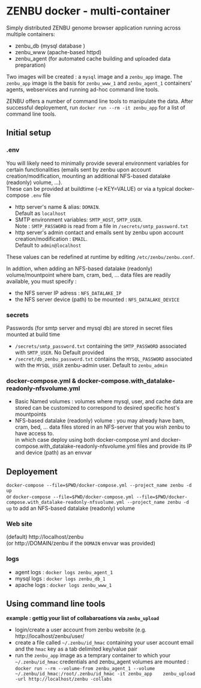 # ZENBU docker - multi-container 

Simply distributed ZENBU genome browser application running across multiple containers:
- zenbu_db (mysql database )
- zenbu_www (apache-based httpd)
- zenbu_agent (for automated cache building and uploaded data preparation)

Two images will be created : a `mysql` image and a `zenbu_app` image. 
The `zenbu_app` image is the basis for `zenbu_www_1` and `zenbu_agent_1` containers' agents, webservices and running ad-hoc command line tools.

ZENBU offers a number of command line tools to manipulate the data.
After successful deployement, run `docker run --rm -it zenbu_app` for a list of command line tools.


## Initial setup
### .env
You will likely need to minimally provide several environment variables for certain functionalities (emails sent by zenbu upon account creation/modification, mounting an additional NFS-based datalake (readonly) volume, ...).  
These can be provided at buildtime (-e KEY=VALUE) or via a typical docker-compose `.env` file
   - http server's name & alias: `DOMAIN`.   
Default as `localhost`
   - SMTP environment variables: `SMTP_HOST`, `SMTP_USER`.  
Note : `SMTP_PASSWORD` is read from a file in `/secrets/smtp_password.txt`
   - http server's admin contact and emails sent by zenbu upon account creation/modification : `EMAIL`.  
Default to `admin@localhost`  

These values can be redefined at runtime by editing `/etc/zenbu/zenbu.conf`.  

In addtion, when adding an NFS-based datalake (readonly) volume/mountpoint where  bam, cram, bed, ... data files are readily available, you must specify :
   - the NFS server IP adress : `NFS_DATALAKE_IP`
   - the NFS server device (path) to be mounted : `NFS_DATALAKE_DEVICE`

### secrets
Passwords (for smtp server and mysql db) are stored in secret files mounted at build time
- `/secrets/smtp_password.txt` containing the `SMTP_PASSWORD` associated with `SMTP_USER`. No Default provided 
- `/secret/db_zenbu_password.txt` contains the `MYSQL_PASSWORD` associated with the `MYSQL_USER` zenbu-admin user. Default to `zenbu_admin`

### docker-compose.yml & docker-compose.with_datalake-readonly-nfsvolume.yml
- Basic Named volumes : volumes where mysql, user, and cache data are stored can be customized to correspond to desired specific host's mountpoints
- NFS-based datalake (readonly) volume : you may already have bam, cram, bed, ... data files stored in an NFS-server that you wish zenbu to have access to.  
in which case deploy using both docker-compose.yml and docker-compose.with_datalake-readonly-nfsvolume.yml files and provide its IP and device (path) as an envvar


## Deployement
`docker-compose --file=$PWD/docker-compose.yml --project_name zenbu -d up`  
or `docker-compose --file=$PWD/docker-compose.yml --file=$PWD/docker-compose.with_datalake-readonly-nfsvolume.yml --project_name zenbu -d up` to add an NFS-based datalake (readonly) volume

### Web site
(default) http://localhost/zenbu  
(or http://DOMAIN/zenbu if the `DOMAIN` envvar was provided)

### logs
- agent logs : `docker logs zenbu_agent_1`
- mysql logs : `docker logs zenbu_db_1`
- apache logs : `docker logs zenbu_www_1`


## Using command line tools

**example : gettig your list of collabaroations via `zenbu_upload`**
- login/create a user account from zenbu website (e.g. http://localhost/zenbu/user/
- create a file called `~/.zenbu/id_hmac` containing your user account email and the `hmac` key as a tab delimited key/value pair
- run the `zenbu_app` image as a temprary container to which your `~/.zenbu/id_hmac` credentials and zenbu_agent volumes are mounted :  
`docker run --rm --volume-from zenbu_agent_1 --volume ~/.zenbu/id_hmac:/root/.zenbu/id_hmac -it zenbu_app    zenbu_upload -url http://localhost/zenbu -collabs`


